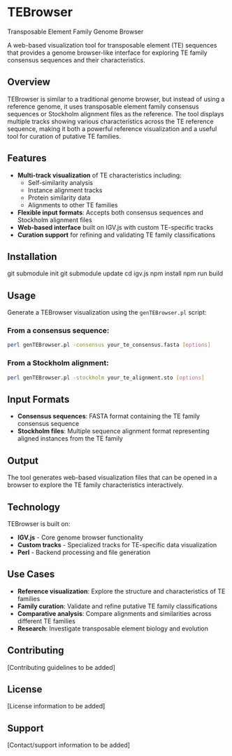 # TEBrowser

Transposable Element Family Genome Browser

A web-based visualization tool for transposable element (TE) sequences that provides a genome browser-like interface for exploring TE family consensus sequences and their characteristics.

## Overview

TEBrowser is similar to a traditional genome browser, but instead of using a reference genome, it uses transposable element family consensus sequences or Stockholm alignment files as the reference. The tool displays multiple tracks showing various characteristics across the TE reference sequence, making it both a powerful reference visualization and a useful tool for curation of putative TE families.

## Features

- **Multi-track visualization** of TE characteristics including:
  - Self-similarity analysis
  - Instance alignment tracks
  - Protein similarity data
  - Alignments to other TE families
- **Flexible input formats**: Accepts both consensus sequences and Stockholm alignment files
- **Web-based interface** built on IGV.js with custom TE-specific tracks
- **Curation support** for refining and validating TE family classifications

## Installation

git submodule init
git submodule update
cd igv.js
npm install
npm run build

## Usage

Generate a TEBrowser visualization using the `genTEBrowser.pl` script:

### From a consensus sequence:
```bash
perl genTEBrowser.pl -consensus your_te_consensus.fasta [options]
```

### From a Stockholm alignment:
```bash
perl genTEBrowser.pl -stockholm your_te_alignment.sto [options]
```

## Input Formats

- **Consensus sequences**: FASTA format containing the TE family consensus sequence
- **Stockholm files**: Multiple sequence alignment format representing aligned instances from the TE family

## Output

The tool generates web-based visualization files that can be opened in a browser to explore the TE family characteristics interactively.

## Technology

TEBrowser is built on:
- **IGV.js** - Core genome browser functionality
- **Custom tracks** - Specialized tracks for TE-specific data visualization
- **Perl** - Backend processing and file generation

## Use Cases

- **Reference visualization**: Explore the structure and characteristics of TE families
- **Family curation**: Validate and refine putative TE family classifications
- **Comparative analysis**: Compare alignments and similarities across different TE families
- **Research**: Investigate transposable element biology and evolution

## Contributing

[Contributing guidelines to be added]

## License

[License information to be added]

## Support

[Contact/support information to be added]
